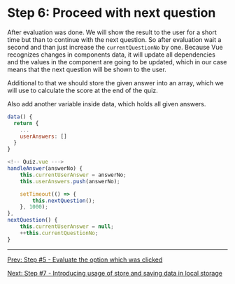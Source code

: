 # Step 6: Proceed with next question

After evaluation was done. We will show the result to the user for a short time but than to continue with the next question. So after evaluation wait a second and than just increase the `currentQuestionNo` by one. Because Vue recognizes changes in components data, it will update all dependencies and the values in the component are going to be updated, which in our case means that the next question will be shown to the user.

Additional to that we should store the given answer  into an array, which we will use to calculate the score at the end of the quiz.

Also add another variable inside data, which holds all given answers.

```javascript
data() {
  return {
    ...
    userAnswers: []
  }
}
```

```javascript
<!-- Quiz.vue --->
handleAnswer(answerNo) {
    this.currentUserAnswer = answerNo;
    this.userAnswers.push(answerNo);

    setTimeout(() => {
        this.nextQuestion();
    }, 1000);
},
nextQuestion() {
    this.currentUserAnswer = null;
    ++this.currentQuestionNo;
}
```

---

[Prev: Step #5 - Evaluate the option which was clicked](step5.md)

[Next: Step #7 - Introducing usage of store and saving data in local storage](step7.md)
